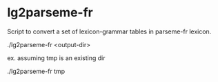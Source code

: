 # lg2parseme-fr

Script to convert a set of lexicon-grammar tables in parseme-fr lexicon.

./lg2parseme-fr \<output-dir\>


ex. assuming tmp is an existing dir

./lg2parseme-fr tmp
